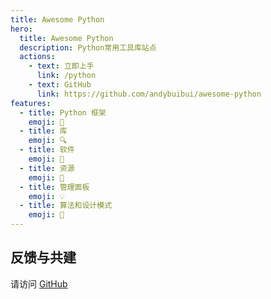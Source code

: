 ```yaml
---
title: Awesome Python
hero:
  title: Awesome Python
  description: Python常用工具库站点
  actions:
    - text: 立即上手
      link: /python
    - text: GitHub
      link: https://github.com/andybuibui/awesome-python
features:
  - title: Python 框架
    emoji: 🚀
  - title: 库
    emoji: 🔍
  - title: 软件
    emoji: 🎨
  - title: 资源
    emoji: 🚥
  - title: 管理面板
    emoji: 💡
  - title: 算法和设计模式
    emoji: 💎
---
```


## 反馈与共建

请访问 [GitHub](https://github.com/andybuibui/awesome-python)
